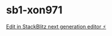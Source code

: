 # sb1-xon971

[Edit in StackBlitz next generation editor ⚡️](https://stackblitz.com/~/github.com/yourboiihadi/sb1-xon971)